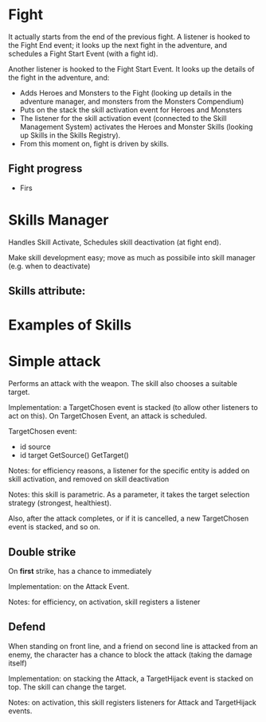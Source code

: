 # Fight

It actually starts from the end of the previous fight. A listener is hooked to the Fight End event; it looks up the next fight in the adventure, and schedules a Fight Start Event (with a fight id).

Another listener is hooked to the Fight Start Event. It looks up the details of the fight in the adventure, and:
- Adds Heroes and Monsters to the Fight (looking up details in the adventure manager, and monsters from the Monsters Compendium)
- Puts on the stack the skill activation event for Heroes and Monsters
- The listener for the skill activation event (connected to the Skill Management System) activates the Heroes and Monster Skills (looking up Skills in the Skills Registry). 
- From this moment on, fight is driven by skills.

## Fight progress

- Firs


# Skills Manager

Handles Skill Activate, Schedules skill deactivation (at fight end).

Make skill development easy; move as much as possibile into skill manager (e.g. when to deactivate)

Skills attribute:
- 


# Examples of Skills

# Simple attack

Performs an attack with the weapon. The skill also chooses a suitable target.

Implementation: a TargetChosen event is stacked (to allow other listeners to act on this). On TargetChosen Event, an attack is scheduled. 

TargetChosen event:
- id source
- id target
GetSource()
GetTarget()

Notes: for efficiency reasons, a listener for the specific entity is added on skill activation, and removed on skill deactivation

Notes: this skill is parametric. As a parameter, it takes the target selection strategy (strongest, healthiest).

Also, after the attack completes, or if it is cancelled, a new TargetChosen event is stacked, and so on.

## Double strike
On **first** strike, has a chance to immediately 

Implementation: on the Attack Event.

Notes: for efficiency, on activation, skill registers a listener

## Defend

When standing on front line, and a friend on second line is attacked from an enemy, the character has a chance to block the attack (taking the damage itself)

Implementation: on stacking the Attack, a TargetHijack event is stacked on top. The skill can change the target.

Notes: on activation, this skill registers listeners for Attack and TargetHijack events.


